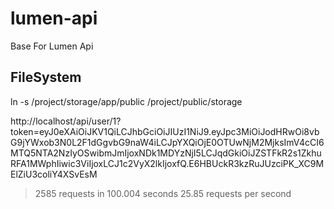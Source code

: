 # lumen-api
Base For Lumen Api

## FileSystem
ln -s /project/storage/app/public /project/public/storage

http://localhost/api/user/1?token=eyJ0eXAiOiJKV1QiLCJhbGciOiJIUzI1NiJ9.eyJpc3MiOiJodHRwOi8vbG9jYWxob3N0L2F1dGgvbG9naW4iLCJpYXQiOjE0OTUwNjM2MjksImV4cCI6MTQ5NTA2NzIyOSwibmJmIjoxNDk1MDYzNjI5LCJqdGkiOiJZSTFkR2s1ZkhuRFA1MWphIiwic3ViIjoxLCJ1c2VyX2lkIjoxfQ.E6HBUckR3kzRuJUzciPK_XC9MElZiU3coliY4XSvEsM

> 2585 requests in 100.004 seconds
> 25.85 requests per second
